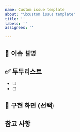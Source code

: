 ```yaml
---
name: Custom issue template
about: "\bcustom issue template"
title: ''
labels: ''
assignees: ''

---
```


## 📌 이슈 설명


## ✅ 투두리스트
- [ ]
- [ ]

## 📸 구현 화면 (선택)


## 참고 사항
